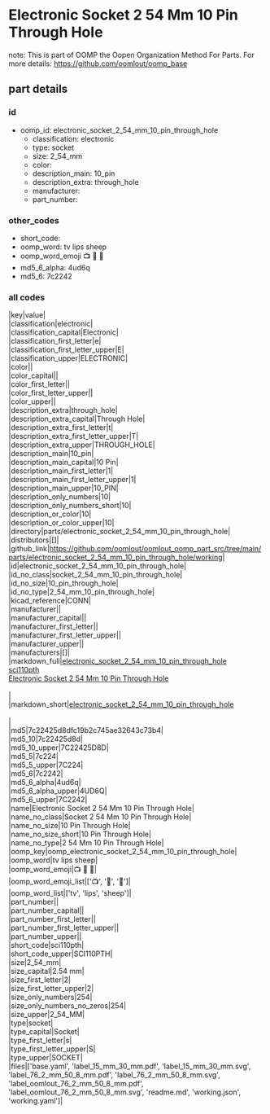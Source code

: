 # Electronic Socket 2 54 Mm 10 Pin Through Hole  

note: This is part of OOMP the Oopen Organization Method For Parts. For more details: https://github.com/oomlout/oomp_base

##  part details





### id
* oomp_id: electronic_socket_2_54_mm_10_pin_through_hole
  * classification: electronic
  * type: socket
  * size: 2_54_mm
  * color: 
  * description_main: 10_pin
  * description_extra: through_hole
  * manufacturer: 
  * part_number: 

### other_codes
* short_code: 
* oomp_word: tv lips sheep
* oomp_word_emoji :tv: :lips: :sheep:
* md5_6_alpha: 4ud6q
* md5_6: 7c2242

### all codes 
|key|value|  
|classification|electronic|  
|classification_capital|Electronic|  
|classification_first_letter|e|  
|classification_first_letter_upper|E|  
|classification_upper|ELECTRONIC|  
|color||  
|color_capital||  
|color_first_letter||  
|color_first_letter_upper||  
|color_upper||  
|description_extra|through_hole|  
|description_extra_capital|Through Hole|  
|description_extra_first_letter|t|  
|description_extra_first_letter_upper|T|  
|description_extra_upper|THROUGH_HOLE|  
|description_main|10_pin|  
|description_main_capital|10 Pin|  
|description_main_first_letter|1|  
|description_main_first_letter_upper|1|  
|description_main_upper|10_PIN|  
|description_only_numbers|10|  
|description_only_numbers_short|10|  
|description_or_color|10|  
|description_or_color_upper|10|  
|directory|parts/electronic_socket_2_54_mm_10_pin_through_hole|  
|distributors|[]|  
|github_link|https://github.com/oomlout/oomlout_oomp_part_src/tree/main/parts/electronic_socket_2_54_mm_10_pin_through_hole/working|  
|id|electronic_socket_2_54_mm_10_pin_through_hole|  
|id_no_class|socket_2_54_mm_10_pin_through_hole|  
|id_no_size|10_pin_through_hole|  
|id_no_type|2_54_mm_10_pin_through_hole|  
|kicad_reference|CONN|  
|manufacturer||  
|manufacturer_capital||  
|manufacturer_first_letter||  
|manufacturer_first_letter_upper||  
|manufacturer_upper||  
|manufacturers|[]|  
|markdown_full|[electronic_socket_2_54_mm_10_pin_through_hole](https://github.com/oomlout/oomlout_oomp_part_src/tree/main/parts/electronic_socket_2_54_mm_10_pin_through_hole/working)<br>[sci110pth](https://github.com/oomlout/oomlout_oomp_part_src/tree/main/parts/electronic_socket_2_54_mm_10_pin_through_hole/working)<br>[Electronic Socket 2 54 Mm 10 Pin Through Hole](https://github.com/oomlout/oomlout_oomp_part_src/tree/main/parts/electronic_socket_2_54_mm_10_pin_through_hole/working)<br><br>|  
|markdown_short|[electronic_socket_2_54_mm_10_pin_through_hole](https://github.com/oomlout/oomlout_oomp_part_src/tree/main/parts/electronic_socket_2_54_mm_10_pin_through_hole/working)<br><br>|  
|md5|7c22425d8dfc19b2c745ae32643c73b4|  
|md5_10|7c22425d8d|  
|md5_10_upper|7C22425D8D|  
|md5_5|7c224|  
|md5_5_upper|7C224|  
|md5_6|7c2242|  
|md5_6_alpha|4ud6q|  
|md5_6_alpha_upper|4UD6Q|  
|md5_6_upper|7C2242|  
|name|Electronic Socket 2 54 Mm 10 Pin Through Hole|  
|name_no_class|Socket 2 54 Mm 10 Pin Through Hole|  
|name_no_size|10 Pin Through Hole|  
|name_no_size_short|10 Pin Through Hole|  
|name_no_type|2 54 Mm 10 Pin Through Hole|  
|oomp_key|oomp_electronic_socket_2_54_mm_10_pin_through_hole|  
|oomp_word|tv lips sheep|  
|oomp_word_emoji|:tv: :lips: :sheep:|  
|oomp_word_emoji_list|[':tv:', ':lips:', ':sheep:']|  
|oomp_word_list|['tv', 'lips', 'sheep']|  
|part_number||  
|part_number_capital||  
|part_number_first_letter||  
|part_number_first_letter_upper||  
|part_number_upper||  
|short_code|sci110pth|  
|short_code_upper|SCI110PTH|  
|size|2_54_mm|  
|size_capital|2.54 mm|  
|size_first_letter|2|  
|size_first_letter_upper|2|  
|size_only_numbers|254|  
|size_only_numbers_no_zeros|254|  
|size_upper|2_54_MM|  
|type|socket|  
|type_capital|Socket|  
|type_first_letter|s|  
|type_first_letter_upper|S|  
|type_upper|SOCKET|  
|files|['base.yaml', 'label_15_mm_30_mm.pdf', 'label_15_mm_30_mm.svg', 'label_76_2_mm_50_8_mm.pdf', 'label_76_2_mm_50_8_mm.svg', 'label_oomlout_76_2_mm_50_8_mm.pdf', 'label_oomlout_76_2_mm_50_8_mm.svg', 'readme.md', 'working.json', 'working.yaml']|  

